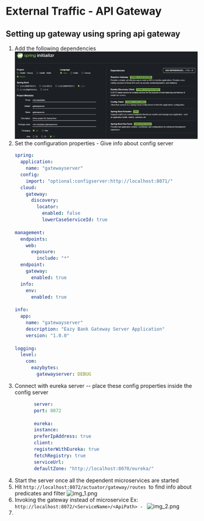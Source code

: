# External Traffic - API Gateway

Setting up gateway using spring api gateway
---------------------------------------
1. Add the following dependencies
    ![img.png](img.png)
2. Set the configuration properties - Give info about config server
    ````yaml
    spring:
      application:
        name: "gatewayserver"
      config:
        import: "optional:configserver:http://localhost:8071/"
      cloud:
        gateway:
          discovery:
            locator:
              enabled: false
              lowerCaseServiceId: true
    
    management:
      endpoints:
        web:
          exposure:
            include: "*"
      endpoint:
        gateway:
          enabled: true
      info:
        env:
          enabled: true
    
    info:
      app:
        name: "gatewayserver"
        description: "Eazy Bank Gateway Server Application"
        version: "1.0.0"
    
    logging:
      level:
        com:
          eazybytes:
            gatewayserver: DEBUG
   ````
3. Connect with eureka server -- place these config properties inside the config server
    ```yaml
           server:
           port: 8072
        
           eureka:
           instance:
           preferIpAddress: true
           client:
           registerWithEureka: true
           fetchRegistry: true
           serviceUrl:
           defaultZone: "http://localhost:8070/eureka/"
    ```
4. Start the server once all the dependent microservices are started
5. Hit `http://localhost:8072/actuator/gateway/routes `to find info about predicates and filter
    ![img_1.png](img_1.png)
6. Invoking the gateway instead of microservice
   Ex: `http://localhost:8072/<ServiceName>/<ApiPath> - ` 
    ![img_2.png](img_2.png)
7. 